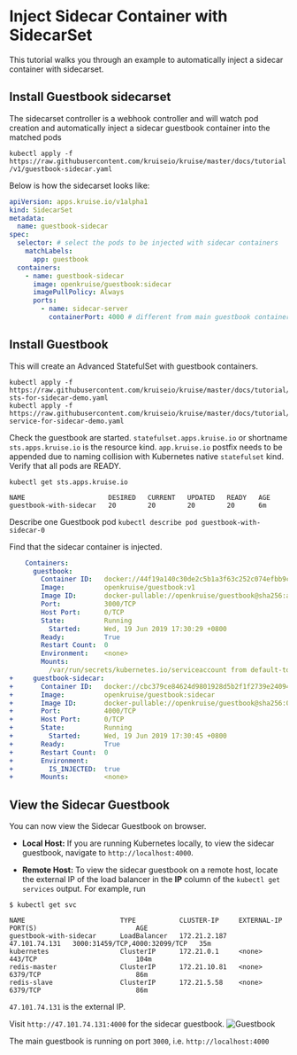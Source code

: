 # Inject Sidecar Container with SidecarSet
This tutorial walks you through an example to automatically inject a sidecar container with sidecarset.

## Install Guestbook sidecarset

The sidecarset controller is a webhook controller and will watch pod creation and automatically inject a sidecar guestbook container into the matched pods

`kubectl apply -f https://raw.githubusercontent.com/kruiseio/kruise/master/docs/tutorial/v1/guestbook-sidecar.yaml`

Below is how the sidecarset looks like:
```yaml
apiVersion: apps.kruise.io/v1alpha1
kind: SidecarSet
metadata:
  name: guestbook-sidecar
spec:
  selector: # select the pods to be injected with sidecar containers
    matchLabels:
      app: guestbook
  containers:
    - name: guestbook-sidecar
      image: openkruise/guestbook:sidecar
      imagePullPolicy: Always
      ports:
        - name: sidecar-server
          containerPort: 4000 # different from main guestbook containerPort which is 3000
``` 

## Install Guestbook 

This will create an Advanced StatefulSet with guestbook containers.
```
kubectl apply -f https://raw.githubusercontent.com/kruiseio/kruise/master/docs/tutorial/v1/guestbook-sts-for-sidecar-demo.yaml
kubectl apply -f https://raw.githubusercontent.com/kruiseio/kruise/master/docs/tutorial/v1/guestbook-service-for-sidecar-demo.yaml
```

Check the guestbook are started. `statefulset.apps.kruise.io` or shortname `sts.apps.kruise.io` is the resource kind. 
`app.kruise.io` postfix needs to be appended due to naming collision with Kubernetes native `statefulset` kind.
 Verify that all pods are READY.
```
kubectl get sts.apps.kruise.io

NAME                     DESIRED   CURRENT   UPDATED   READY   AGE
guestbook-with-sidecar   20        20        20        20      6m
```

Describe one Guestbook pod
`kubectl describe pod guestbook-with-sidecar-0`

Find that the sidecar container is injected.

```yaml
    Containers:
      guestbook:
        Container ID:   docker://44f19a140c30de2c5b1a3f63c252c074efbb9c1b5eb7893ee7134461466b35c8
        Image:          openkruise/guestbook:v1
        Image ID:       docker-pullable://openkruise/guestbook@sha256:a5b6e5462982ca795fa9c7ddc378ea5b24a31e5d57eb806095526f7b21384dbd
        Port:           3000/TCP
        Host Port:      0/TCP
        State:          Running
          Started:      Wed, 19 Jun 2019 17:30:29 +0800
        Ready:          True
        Restart Count:  0
        Environment:    <none>
        Mounts:
          /var/run/secrets/kubernetes.io/serviceaccount from default-token-k5qpw (ro)
+     guestbook-sidecar:
+       Container ID:   docker://cbc379ce84624d9801928d5b2f1f2739e24094b440c55d62f7e0892eb31b0719
+       Image:          openkruise/guestbook:sidecar
+       Image ID:       docker-pullable://openkruise/guestbook@sha256:016eddf673cc7afc5da2fa96b5148161b521cff20583fb1d0c3aa44e6ac75272
+       Port:           4000/TCP
+       Host Port:      0/TCP
+       State:          Running
+         Started:      Wed, 19 Jun 2019 17:30:45 +0800
+       Ready:          True
+       Restart Count:  0
+       Environment:
+         IS_INJECTED:  true
+       Mounts:         <none>
```

## View the Sidecar Guestbook

You can now view the Sidecar Guestbook on browser.

* **Local Host:**
    If you are running Kubernetes locally, to view the sidecar guestbook, navigate to `http://localhost:4000`. 

* **Remote Host:**
    To view the sidecar guestbook on a remote host, locate the external IP of the load balancer in the **IP** column of the `kubectl get services` output.
    For example, run 
```
$ kubectl get svc

NAME                        TYPE           CLUSTER-IP     EXTERNAL-IP     PORT(S)                         AGE
guestbook-with-sidecar      LoadBalancer   172.21.2.187   47.101.74.131   3000:31459/TCP,4000:32099/TCP   35m
kubernetes                  ClusterIP      172.21.0.1     <none>          443/TCP                         104m
redis-master                ClusterIP      172.21.10.81   <none>          6379/TCP                        86m
redis-slave                 ClusterIP      172.21.5.58    <none>          6379/TCP                        86m
```

`47.101.74.131` is the external IP. 


Visit `http://47.101.74.131:4000` for the sidecar guestbook.
![Guestbook](./v1/guestbook-sidecar.jpg)

The main guestbook is running on port `3000`, i.e. `http://localhost:4000`